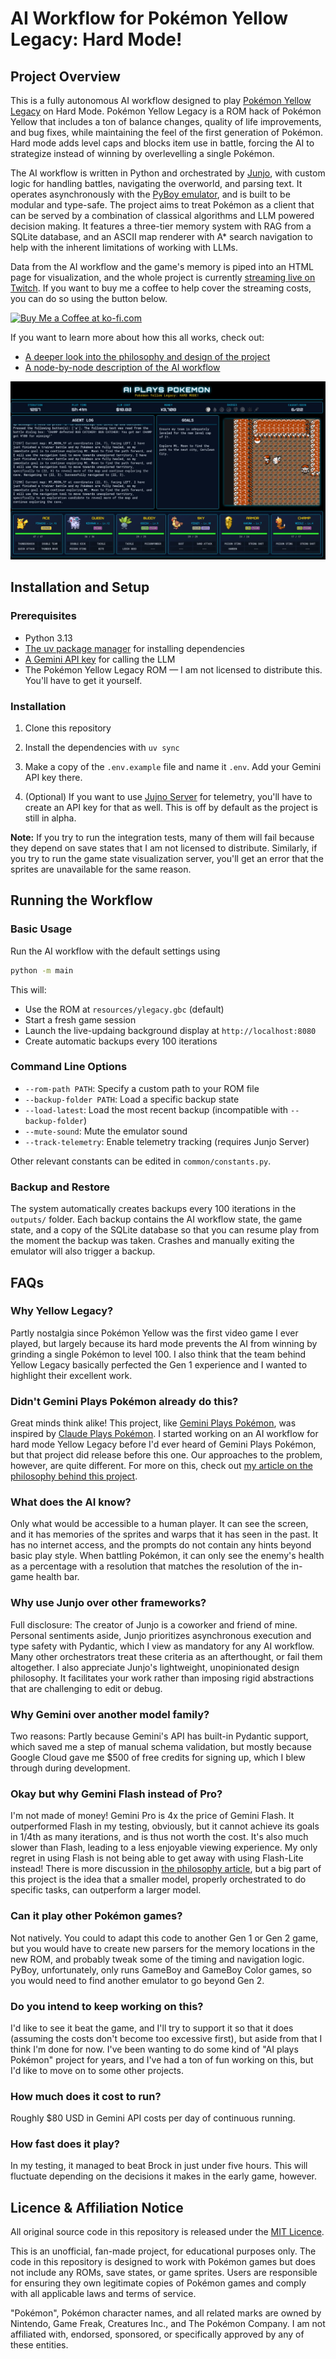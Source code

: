 # AI Workflow for Pokémon Yellow Legacy: Hard Mode!

## Project Overview

This is a fully autonomous AI workflow designed to play [Pokémon Yellow Legacy](https://github.com/cRz-Shadows/Pokémon_Yellow_Legacy) on Hard Mode. Pokémon Yellow Legacy is a ROM hack of Pokémon Yellow that includes a ton of balance changes, quality of life improvements, and bug fixes, while maintaining the feel of the first generation of Pokémon. Hard mode adds level caps and blocks item use in battle, forcing the AI to strategize instead of winning by overlevelling a single Pokémon.

The AI workflow is written in Python and orchestrated by [Junjo](https://github.com/mdrideout/junjo), with custom logic for handling battles, navigating the overworld, and parsing text. It operates asynchronously with the [PyBoy emulator](https://github.com/Baekalfen/PyBoy), and is built to be modular and type-safe. The project aims to treat Pokémon as a client that can be served by a combination of classical algorithms and LLM powered decision making. It features a three-tier memory system with RAG from a SQLite database, and an ASCII map renderer with A* search navigation to help with the inherent limitations of working with LLMs.

Data from the AI workflow and the game's memory is piped into an HTML page for visualization, and the whole project is currently [streaming live on Twitch](link-to-stream). If you want to buy me a coffee to help cover the streaming costs, you can do so using the button below.

<a href='https://ko-fi.com/H2H21JQ2I7' target='_blank'><img height='36' style='border:0px;height:36px;' src='https://storage.ko-fi.com/cdn/kofi5.png?v=6' border='0' alt='Buy Me a Coffee at ko-fi.com' /></a>

If you want to learn more about how this all works, check out:
- [A deeper look into the philosophy and design of the project](docs/philosophy.md)
- [A node-by-node description of the AI workflow](docs/workflow.md)

![A screenshot of the stream](docs/images/stream_view.jpg)

## Installation and Setup

### Prerequisites

- Python 3.13
- [The uv package manager](https://docs.astral.sh/uv/) for installing dependencies
- [A Gemini API key](https://ai.google.dev/gemini-api/docs/api-key) for calling the LLM
- The Pokémon Yellow Legacy ROM — I am not licensed to distribute this. You'll have to get it yourself.

### Installation

1. Clone this repository

2. Install the dependencies with `uv sync`

3. Make a copy of the `.env.example` file and name it `.env`. Add your Gemini API key there.

4. (Optional) If you want to use [Jujno Server](https://github.com/mdrideout/junjo-server) for telemetry, you'll have to create an API key for that as well. This is off by default as the project is still in alpha.

**Note:** If you try to run the integration tests, many of them will fail because they depend on save states that I am not licensed to distribute. Similarly, if you try to run the game state visualization server, you'll get an error that the sprites are unavailable for the same reason.

## Running the Workflow

### Basic Usage

Run the AI workflow with the default settings using

```bash
python -m main
```

This will:
- Use the ROM at `resources/ylegacy.gbc` (default)
- Start a fresh game session
- Launch the live-updaing background display at `http://localhost:8080`
- Create automatic backups every 100 iterations

### Command Line Options

- `--rom-path PATH`: Specify a custom path to your ROM file
- `--backup-folder PATH`: Load a specific backup state
- `--load-latest`: Load the most recent backup (incompatible with `--backup-folder`)
- `--mute-sound`: Mute the emulator sound
- `--track-telemetry`: Enable telemetry tracking (requires Junjo Server)

Other relevant constants can be edited in `common/constants.py`.

### Backup and Restore

The system automatically creates backups every 100 iterations in the `outputs/` folder. Each backup contains the AI workflow state, the game state, and a copy of the SQLite database so that you can resume play from the moment the backup was taken. Crashes and manually exiting the emulator will also trigger a backup.

## FAQs

### Why Yellow Legacy?

Partly nostalgia since Pokémon Yellow was the first video game I ever played, but largely because its hard mode prevents the AI from winning by grinding a single Pokémon to level 100. I also think that the team behind Yellow Legacy basically perfected the Gen 1 experience and I wanted to highlight their excellent work.

### Didn't Gemini Plays Pokémon already do this?

Great minds think alike! This project, like [Gemini Plays Pokémon](https://www.twitch.tv/gemini_plays_Pokémon), was inspired by [Claude Plays Pokémon](https://www.twitch.tv/claudeplaysPokémon). I started working on an AI workflow for hard mode Yellow Legacy before I'd ever heard of Gemini Plays Pokémon, but that project did release before this one. Our approaches to the problem, however, are quite different. For more on this, check out [my article on the philosophy behind this project](docs/philosophy.md).

### What does the AI know?

Only what would be accessible to a human player. It can see the screen, and it has memories of the sprites and warps that it has seen in the past. It has no internet access, and the prompts do not contain any hints beyond basic play style. When battling Pokémon, it can only see the enemy's health as a percentage with a resolution that matches the resolution of the in-game health bar.

### Why use Junjo over other frameworks?

Full disclosure: The creator of Junjo is a coworker and friend of mine. Personal sentiments aside, Junjo prioritizes asynchronous execution and type safety with Pydantic, which I view as mandatory for any AI workflow. Many other orchestrators treat these criteria as an afterthought, or fail them altogether. I also appreciate Junjo's lightweight, unopinionated design philosophy. It facilitates your work rather than imposing rigid abstractions that are challenging to edit or debug.

### Why Gemini over another model family?

Two reasons: Partly because Gemini's API has built-in Pydantic support, which saved me a step of manual schema validation, but mostly because Google Cloud gave me $500 of free credits for signing up, which I blew through during development.

### Okay but why Gemini Flash instead of Pro?

I'm not made of money! Gemini Pro is 4x the price of Gemini Flash. It outperformed Flash in my testing, obviously, but it cannot achieve its goals in 1/4th as many iterations, and is thus not worth the cost. It's also much slower than Flash, leading to a less enjoyable viewing experience. My only regret in using Flash is not being able to get away with using Flash-Lite instead! There is more discussion in [the philosophy article](docs/philosophy.md), but a big part of this project is the idea that a smaller model, properly orchestrated to do specific tasks, can outperform a larger model.

### Can it play other Pokémon games?

Not natively. You could to adapt this code to another Gen 1 or Gen 2 game, but you would have to create new parsers for the memory locations in the new ROM, and probably tweak some of the timing and navigation logic. PyBoy, unfortunately, only runs GameBoy and GameBoy Color games, so you would need to find another emulator to go beyond Gen 2.

### Do you intend to keep working on this?

I'd like to see it beat the game, and I'll try to support it so that it does (assuming the costs don't become too excessive first), but aside from that I think I'm done for now. I've been wanting to do some kind of "AI plays Pokémon" project for years, and I've had a ton of fun working on this, but I'd like to move on to some other projects. 

### How much does it cost to run?

Roughly $80 USD in Gemini API costs per day of continuous running.

### How fast does it play?

In my testing, it managed to beat Brock in just under five hours. This will fluctuate depending on the decisions it makes in the early game, however.

## Licence & Affiliation Notice

All original source code in this repository is released under the [MIT Licence](LICENSE).

This is an unofficial, fan-made project, for educational purposes only. The code in this repository is designed to work with Pokémon games but does not include any ROMs, save states, or game sprites. Users are responsible for ensuring they own legitimate copies of Pokémon games and comply with all applicable laws and terms of service.

"Pokémon", Pokémon character names, and all related marks are owned by Nintendo, Game Freak, Creatures Inc., and The Pokémon Company. I am not affiliated with, endorsed, sponsored, or specifically approved by any of these entities.
